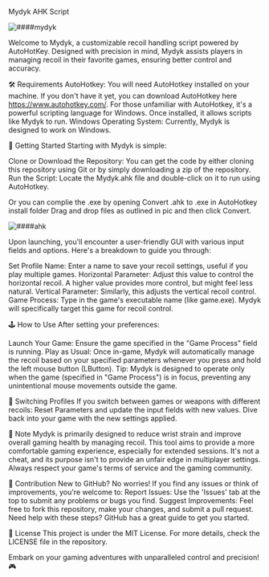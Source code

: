 Mydyk AHK Script

![####mydyk](https://github.com/R00dNet/Mydyk/assets/37847231/650752ad-a424-433f-a304-49759fa8bb9e)

Welcome to Mydyk, a customizable recoil handling script powered by AutoHotKey. Designed with precision in mind, Mydyk assists players in managing recoil in their favorite games, ensuring better control and accuracy.

🛠️ Requirements
AutoHotkey: You will need AutoHotkey installed on your machine. If you don't have it yet, you can download AutoHotkey here https://www.autohotkey.com/. For those unfamiliar with AutoHotkey, it's a powerful scripting language for Windows. Once installed, it allows scripts like Mydyk to run.
Windows Operating System: Currently, Mydyk is designed to work on Windows.

🚀 Getting Started
Starting with Mydyk is simple:

Clone or Download the Repository: You can get the code by either cloning this repository using Git or by simply downloading a zip of the repository.
Run the Script: Locate the Mydyk.ahk file and double-click on it to run using AutoHotkey.

Or you can complie the .exe by opening Convert .ahk to .exe in AutoHotkey install folder
Drag and drop files as outlined in pic and then click Convert.

![####ahk](https://github.com/R00dNet/Mydyk/assets/37847231/aa9dfa4f-61dc-4179-92db-cd67c3cc6e77)

Upon launching, you'll encounter a user-friendly GUI with various input fields and options. Here's a breakdown to guide you through:

Set Profile Name: Enter a name to save your recoil settings, useful if you play multiple games.
Horizontal Parameter: Adjust this value to control the horizontal recoil. A higher value provides more control, but might feel less natural.
Vertical Parameter: Similarly, this adjusts the vertical recoil control.
Game Process: Type in the game's executable name (like game.exe). Mydyk will specifically target this game for recoil control.

🕹️ How to Use
After setting your preferences:

Launch Your Game: Ensure the game specified in the "Game Process" field is running.
Play as Usual: Once in-game, Mydyk will automatically manage the recoil based on your specified parameters whenever you press and hold the left mouse button (LButton).
Tip: Mydyk is designed to operate only when the game (specified in "Game Process") is in focus, preventing any unintentional mouse movements outside the game.

🔄 Switching Profiles
If you switch between games or weapons with different recoils:
Reset Parameters and update the input fields with new values.
Dive back into your game with the new settings applied.

📢 Note
Mydyk is primarily designed to reduce wrist strain and improve overall gaming health by managing recoil. This tool aims to provide a more comfortable gaming experience, especially for extended sessions. It's not a cheat, and its purpose isn't to provide an unfair edge in multiplayer settings. Always respect your game's terms of service and the gaming community.

🤝 Contribution
New to GitHub? No worries! If you find any issues or think of improvements, you're welcome to:
Report Issues: Use the 'Issues' tab at the top to submit any problems or bugs you find.
Suggest Improvements: Feel free to fork this repository, make your changes, and submit a pull request.
Need help with these steps? GitHub has a great guide to get you started.

📜 License
This project is under the MIT License. For more details, check the LICENSE file in the repository.

Embark on your gaming adventures with unparalleled control and precision! 🎮
